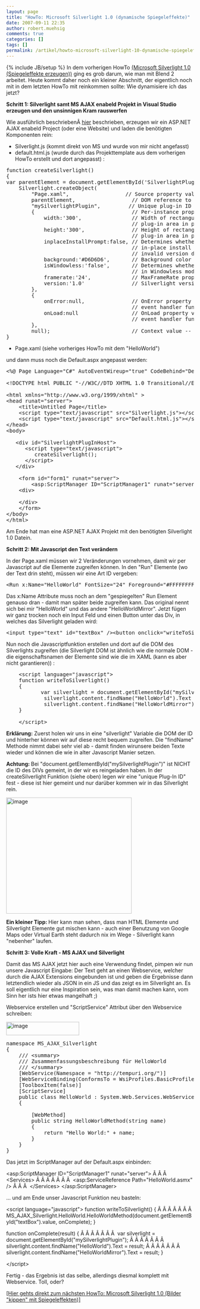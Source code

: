 ```yaml
---
layout: page
title: "HowTo: Microsoft Silverlight 1.0 (dynamische Spiegeleffekte)"
date: 2007-09-11 22:35
author: robert.muehsig
comments: true
categories: []
tags: []
permalink: /artikel/howto-microsoft-silverlight-10-dynamische-spiegeleffekte
---
```

{% include JB/setup %}
In dem vorherigen HowTo <a href="http://code-inside.de/blog/artikel/howto-microsoft-silverlight-10-spiegeleffekte-erzeugen/">(Microsoft Silverlight 1.0 (Spiegeleffekte erzeugen))</a> ging es grob darum, wie man mit Blend 2 arbeitet.
Heute kommt daher noch ein kleiner Abschnitt, der eigentlich noch mit in dem letzten HowTo mit reinkommen sollte: Wie dynamisiere ich das jetzt?

<strong>Schritt 1: Silverlight samt MS AJAX enabeld Projekt in Visual Studio erzeugen und den unsinnigen Kram rauswerfen</strong>

Wie ausführlich beschriebenÂ <a href="http://code-inside.de/blog/artikel/howto-microsoft-silverlight-10-praktischer-anfang/">hier</a> beschrieben, erzeugen wir ein ASP.NET AJAX enabeld Project (oder eine Website) und laden die benötigten Komponenten rein:

- Silverlight.js (kommt direkt von MS und wurde von mir nicht angefasst)
- default.html.js (wurde durch das Projekttemplate aus dem vorherigen HowTo erstellt und dort angepasst) :
<pre class="csharpcode">function createSilverlight() 
{ 
var parentElement = document.getElementById(<span class="str">'SilverlightPlugInHost'</span>); 
    Silverlight.createObject( 
        <span class="str">"Page.xaml"</span>,                  <span class="rem">// Source property value.</span> 
        parentElement,                  <span class="rem">// DOM reference to hosting DIV tag.</span> 
        <span class="str">"mySilverlightPlugin"</span>,         <span class="rem">// Unique plug-in ID value.</span> 
        {                               <span class="rem">// Per-instance properties.</span> 
            width:<span class="str">'300'</span>,                <span class="rem">// Width of rectangular region of </span> 
                                        <span class="rem">// plug-in area in pixels.</span> 
            height:<span class="str">'300'</span>,               <span class="rem">// Height of rectangular region of </span> 
                                        <span class="rem">// plug-in area in pixels.</span> 
            inplaceInstallPrompt:<span class="kwrd">false</span>, <span class="rem">// Determines whether to display </span> 
                                        <span class="rem">// in-place install prompt if </span> 
                                        <span class="rem">// invalid version detected.</span> 
            background:<span class="str">'#D6D6D6'</span>,       <span class="rem">// Background color of plug-in.</span> 
            isWindowless:<span class="str">'false'</span>,       <span class="rem">// Determines whether to display plug-in </span> 
                                        <span class="rem">// in Windowless mode.</span> 
            framerate:<span class="str">'24'</span>,             <span class="rem">// MaxFrameRate property value.</span> 
            version:<span class="str">'1.0'</span>               <span class="rem">// Silverlight version to use.</span> 
        }, 
        { 
            onError:<span class="kwrd">null</span>,               <span class="rem">// OnError property value -- </span> 
                                        <span class="rem">// event handler function name.</span> 
            onLoad:<span class="kwrd">null</span>                 <span class="rem">// OnLoad property value -- </span> 
                                        <span class="rem">// event handler function name.</span> 
        }, 
        <span class="kwrd">null</span>);                          <span class="rem">// Context value -- event handler function name.</span> 
}</pre>
- Page.xaml (siehe vorheriges HowTo mit dem "HelloWorld")

und dann muss noch die Default.aspx angepasst werden:
<pre class="csharpcode">&lt;%@ Page Language=<span class="str">"C#"</span> AutoEventWireup=<span class="str">"true"</span> CodeBehind=<span class="str">"Default.aspx.cs"</span> Inherits=<span class="str">"MS_AJAX_Silverlight._Default"</span> %&gt;    

&lt;!DOCTYPE html PUBLIC <span class="str">"-//W3C//DTD XHTML 1.0 Transitional//EN"</span> <span class="str">"http://www.w3.org/TR/xhtml1/DTD/xhtml1-transitional.dtd"</span>&gt;    

&lt;html xmlns=<span class="str">"http://www.w3.org/1999/xhtml"</span> &gt; 
&lt;head runat=<span class="str">"server"</span>&gt; 
    &lt;title&gt;Untitled Page&lt;/title&gt; 
    &lt;script type=<span class="str">"text/javascript"</span> src=<span class="str">"Silverlight.js"</span>&gt;&lt;/script&gt; 
    &lt;script type=<span class="str">"text/javascript"</span> src=<span class="str">"Default.html.js"</span>&gt;&lt;/script&gt; 
&lt;/head&gt; 
&lt;body&gt;    

   &lt;div id=<span class="str">"SilverlightPlugInHost"</span>&gt; 
      &lt;script type=<span class="str">"text/javascript"</span>&gt; 
         createSilverlight(); 
      &lt;/script&gt; 
   &lt;/div&gt;    

    &lt;form id=<span class="str">"form1"</span> runat=<span class="str">"server"</span>&gt; 
        &lt;asp:ScriptManager ID=<span class="str">"ScriptManager1"</span> runat=<span class="str">"server"</span> /&gt; 
    &lt;div&gt;    

    &lt;/div&gt; 
    &lt;/form&gt; 
&lt;/body&gt; 
&lt;/html&gt;</pre>
Am Ende hat man eine ASP.NET AJAX Projekt mit den benötigten Silverlight 1.0 Datein.

<strong>Schritt 2: Mit Javascript den Text verändern</strong>

In der Page.xaml müssen wir 2 Veränderungen vornehmen, damit wir per Javascript auf die Elemente zugreifen können. In den "Run" Elemente (wo der Text drin steht), müssen wir eine Art ID vergeben:
<pre class="csharpcode">&lt;Run x:Name=<span class="str">"HelloWorld"</span> FontSize=<span class="str">"24"</span> Foreground=<span class="str">"#FFFFFFFF"</span> Text=<span class="str">"Hello World!"</span>/&gt;</pre>
Das x:Name Attribute muss noch an dem "gespiegelten" Run Element genauso dran - damit man später beide zugreifen kann. Das original nennt sich bei mir "HelloWorld" und das andere "HelloWorldMirror".
Jetzt fügen wir ganz trocken noch ein Input Feld und einen Button unter das Div, in welches das Silverlight geladen wird:
<pre class="csharpcode">&lt;input type=<span class="str">"text"</span> id=<span class="str">"textBox"</span> /&gt;&lt;button onclick=<span class="str">"writeToSilverlight()"</span>&gt;Klick&lt;/button&gt;</pre>
Nun noch die Javascriptfunktion erstellen und dort auf die DOM des Silverlights zugreifen (die Silverlight DOM ist ähnlich wie die normale DOM - die eigenschaftsnamen der Elemente sind wie die im XAML (kann es aber nicht garantieren)) :
<pre class="csharpcode">    &lt;script language=<span class="str">"javascript"</span>&gt; 
    function writeToSilverlight() 
    { 
           var silverlight = document.getElementById(<span class="str">"mySilverlightPlugin"</span>); 
            silverlight.content.findName(<span class="str">"HelloWorld"</span>).Text = document.getElementById(<span class="str">"textBox"</span>).<span class="kwrd">value</span>; 
            silverlight.content.findName(<span class="str">"HelloWorldMirror"</span>).Text = document.getElementById(<span class="str">"textBox"</span>).<span class="kwrd">value</span>; 
    }    

    &lt;/script&gt;</pre>
<strong>Erklärung:</strong> Zuerst holen wir uns in eine "silverlight" Variable die DOM der ID und hinterher können wir auf diese recht bequem zugreifen. Die "findName" Methode nimmt dabei sehr viel ab - damit finden wirunsere beiden Texte wieder und können die wie in alter Javascript Manier setzen.

<strong>Achtung: </strong>Bei "document.getElementById("mySilverlightPlugin")" ist NICHT die ID des DIVs gemeint, in der wir es reingeladen haben. In der createSilverlight Funktion (siehe oben) legen wir eine "unique Plug-In ID" fest - diese ist hier gemeint und nur darüber kommen wir in das Silverlight rein.

<a atomicselection="true" href="{{BASE_PATH}}/assets/wp-images/image16.png"><img border="0" width="337" src="{{BASE_PATH}}/assets/wp-images/image-thumb16.png" alt="image" height="312" style="border-width: 0px" /></a>

<strong>Ein kleiner Tipp: </strong>Hier kann man sehen, dass man HTML Elemente und Silverlight Elemente gut mischen kann - auch einer Benutzung von Google Maps oder Virtual Earth steht dadurch nix im Wege - Silverlight kann "nebenher" laufen.

<strong>Schritt 3: Volle Kraft - MS AJAX und Silverlight</strong>

Damit das MS AJAX jetzt hier auch eine Verwendung findet, pimpen wir nun unsere Javascript Eingabe: Der Text geht an einen Webservice, welcher durch die AJAX Extensions eingebunden ist und geben die Ergebnisse dann letztendlich wieder als JSON in ein JS und das zeigt es im Silverlight an. Es soll eigentlich nur eine Inspiration sein, was man damit machen kann, vom Sinn her ists hier etwas mangelhaft ;)

Webservice erstellen und "ScriptService" Attribut über den Webservice schreiben:

<a atomicselection="true" href="{{BASE_PATH}}/assets/wp-images/image17.png"><img border="0" width="196" src="{{BASE_PATH}}/assets/wp-images/image-thumb17.png" alt="image" height="36" style="border-width: 0px" /></a>
<pre class="csharpcode"><span class="kwrd">namespace</span> MS_AJAX_Silverlight 
{ 
    <span class="rem">/// &lt;summary&gt;</span> 
    <span class="rem">/// Zusammenfassungsbeschreibung für HelloWorld</span> 
    <span class="rem">/// &lt;/summary&gt;</span> 
    [WebService(Namespace = <span class="str">"http://tempuri.org/"</span>)] 
    [WebServiceBinding(ConformsTo = WsiProfiles.BasicProfile1_1)] 
    [ToolboxItem(<span class="kwrd">false</span>)] 
    [ScriptService] 
    <span class="kwrd">public</span> <span class="kwrd">class</span> HelloWorld : System.Web.Services.WebService 
    {    

        [WebMethod] 
        <span class="kwrd">public</span> <span class="kwrd">string</span> HelloWorldMethod(<span class="kwrd">string</span> name) 
        { 
            <span class="kwrd">return</span> <span class="str">"Hello World:"</span> + name; 
        } 
    } 
}</pre>
Das jetzt im ScriptManager auf der Default.aspx einbinden:

&lt;asp:ScriptManager ID="ScriptManager1" runat="server"&gt;
Â Â Â  &lt;Services&gt;
Â Â Â Â Â Â Â  &lt;asp:ServiceReference Path="HelloWorld.asmx" /&gt;
Â Â Â  &lt;/Services&gt;
&lt;/asp:ScriptManager&gt;

... und am Ende unser Javascript Funktion neu basteln:

&lt;script language="javascript"&gt;
function writeToSilverlight()
{
Â Â Â Â Â Â Â  MS_AJAX_Silverlight.HelloWorld.HelloWorldMethod(document.getElementById("textBox").value, onComplete);
}

function onComplete(result)
{
Â Â Â Â Â Â Â  var silverlight = document.getElementById("mySilverlightPlugin");
Â Â Â Â Â Â Â  silverlight.content.findName("HelloWorld").Text = result;
Â Â Â Â Â Â Â  silverlight.content.findName("HelloWorldMirror").Text = result;
}

&lt;/script&gt;

Fertig - das Ergebnis ist das selbe, allerdings diesmal komplett mit Webservice. Toll, oder?

<a href="http://code-inside.de/blog/artikel/howto-microsoft-silverlight-10-bilder-kippen-samt-spiegeleffekte/">[Hier gehts direkt zum nächsten HowTo: Microsoft Silverlight 1.0 (Bilder "kippen" mit Spiegeleffekten)]</a>
